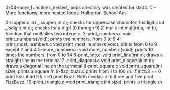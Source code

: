 0x04-more_functions_nested_loops directory was created 
for 0x04. C - More functions, more nested loops.
Holberton School Aus

0-isupper.c
	int _isupper(int c); checks for uppercase character
1-isdigit.c
	int _isdigit(int c); checks for a digit (0 through 9)
2-mul.c
	int mul(int a, int b); function that multiplies two integers.
3-print_numbers.c
	void print_numbers(void); prints the numbers, from 0 to 9
4-print_most_numbers.c
	void print_most_numbers(void); prints from 0 to 9 except 2 and 4
5-more_numbers.c
	void more_numbers(void); prints 10 times the numbers, from 0 to 14
6-print_line.c
	void print_line(int n); draws a straight line in the terminal
7-print_diagonal.c
	void print_diagonal(int n); draws a diagonal line on the terminal
8-print_square.c
	void print_square(int size); prints a square /n
9-fizz_buzz.c
	prints from 1 to 100 /n. 
	if int%3 == 0 print Fizz
 	if int%5 ==0 print Buzz. 
	Both dividable to three and five print FizzBuzz.
10-print_triangle.c
	void print_triangle(int size); prints a triangle /n
